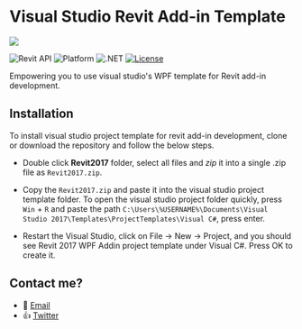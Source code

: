 # Visual Studio Revit Add-in Template

<img src="https://github.com/imAliAsad/VisualStudioRevitTemplate/blob/master/Ref/Revit2017WPF.PNG">

![Revit API](https://img.shields.io/badge/Revit%20API-2017-blue.svg)
![Platform](https://img.shields.io/badge/platform-Windows-blue.svg)
![.NET](https://img.shields.io/badge/.NET-4.5-blue.svg)
[![License](http://img.shields.io/:license-mit-blue.svg)](http://opensource.org/licenses/MIT)

Empowering you to use visual studio's WPF template for Revit add-in development.

## Installation
To install visual studio project template for revit add-in development, clone or download the repository and follow the below steps.

- Double click **Revit2017** folder, select all files and *zip* it into a single .zip file as `Revit2017.zip`.

- Copy the `Revit2017.zip` and paste it into the visual studio project template folder. To open the visual studio project folder quickly, press  `Win` + `R` and paste the path  `C:\Users\%USERNAME%\Documents\Visual Studio 2017\Templates\ProjectTemplates\Visual C#`, press enter.

- Restart the Visual Studio, click on File -> New -> Project, and you should see Revit 2017 WPF Addin project template under Visual C#. Press OK to create it.


## Contact me?
 - :e-mail: [Email](mailto:imaliasad@outlook.com)
 - :thumbsup: [Twitter](https://twitter.com/imaliasad)
